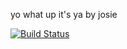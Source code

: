 yo what up it's ya by josie

[![Build Status](http://www.4500jenkins.cciscloud.com/buildStatus/icon?job=Josies%2Ftest-middle-tier)](http://www.4500jenkins.cciscloud.com/job/Josies/job/test-middle-tier/)
